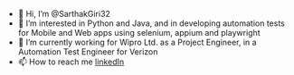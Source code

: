 - 👋 Hi, I’m @SarthakGiri32
- 👀 I’m interested in Python and Java, and in developing automation tests for Mobile and Web apps using selenium, appium and playwright
- 🌱 I’m currently working for Wipro Ltd. as a Project Engineer, in a Automation Test Engineer for Verizon
- 📫 How to reach me [linkedIn](https://www.linkedin.com/in/sarthak-g-1a596398/)

<!---
SarthakGiri32/SarthakGiri32 is a ✨ special ✨ repository because its `README.md` (this file) appears on your GitHub profile.
You can click the Preview link to take a look at your changes.
--->
